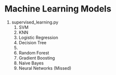 # Machine Learning Models

1. supervised_learning.py
   1. SVM
   2. KNN
   3. Logistic Regression
   4. Decision Tree
   5. 
   6. Random Forest
   7. Gradient Boosting
   8. Naive Bayes
   9. Neural Networks (Missed) 
